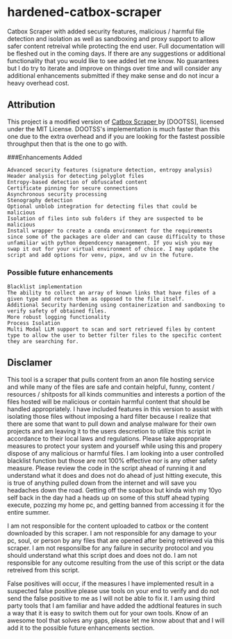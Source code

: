 # hardened-catbox-scraper

Catbox Scraper with added security features, malicious / harmful file detection and isolation as well as sandboxing and proxy support to allow safer content retreival while protecting the end user. Full documentation will be fleshed out in the coming days. If there are any suggestions or additional functionality that you would like to see added let me know. No guarantees but I do try to iterate and improve on things over time and will consider any additional enhancements submitted if they make sense and do not incur a heavy overhead cost.

## Attribution
This project is a modified version of [Catbox Scraper ](https://github.com/dootss/catbox-scraper/blob/main/LICENSE) by [DOOTSS], licensed under the MIT License. DOOTSS's implementation is much faster than this one due to the extra overhead and if you are looking for the fastest possible throughput then that is the one to go with.

###Enhancements Added

    Advanced security features (signature detection, entropy analysis)
    Header analysis for detecting polyglot files
    Entropy-based detection of obfuscated content
    Certificate pinning for secure connections
    Asynchronous security processing
    Stenography detection
    Optional unblob integration for detecting files that could be malicious
    Isolation of files into sub folders if they are suspected to be malicious
    Install wrapper to create a conda environment for the requirements since some of the packages are older and can cause difficulty to those unfamiliar with python dependcency management. If you wish you may swap it out for your virtual environment of choice. I may update the script and add options for venv, pipx, and uv in the future.

### Possible future enhancements

    Blacklist implementation
    The ability to collect an array of known links that have files of a given type and return them as opposed to the file itself.
    Additional Security hardening using containerization and sandboxing to verify safety of obtained files.
    More robust logging functionality
    Process Isolation
    Multi Modal LLM support to scan and sort retrieved files by content type to allow the user to better filter files to the specific content they are searching for.

## Disclamer

This tool is a scraper that pulls content from an anon file hosting service and while many of the files are safe and contain helpful, funny, content / resources / shitposts for all kinds communities and interests a portion of the files hosted will be malicious or contain harmful content that should be handled appropriately. I have included features in this version to assist with isolating those files without imposing a hard filter because I realize that there are some that want to pull down and analyse malware for their own projects and am leaving it to the users descretion to utilize this script in accordance to their local laws and regulations. Please take appropriate measures to protect your system and yourself while using this and propery dispose of any malicious or harmful files. I am looking into a user controlled blacklist function but those are not 100% effective nor is any other safety measure. Please review the code in the script ahead of running it and understand what it does and does not do ahead of just hitting execute, this is true of anything pulled down from the internet and will save you headaches down the road. Getting off the soapbox but kinda wish my 10yo self back in the day had a heads up on some of this stuff ahead typing execute, pozzing my home pc, and getting banned from accessing it for the entire summer.

I am not responsible for the content uploaded to catbox or the content downloaded by this scraper. I am not responsible for any damage to your pc, soul, or person by any files that are opened after being retrieved via this scraper. I am not responsilbe for any failure in security protocol and you should understand what this script does and does not do. I am not responsible for any outcome resulting from the use of this script or the data retreived from this script.

False positives will occur, if the measures I have implemented result in a suspected false positive please use tools on your end to verify and do not send the false positive to me as I will not be able to fix it. I am using third party tools that I am familiar and have added the addtional features in such a way that it is easy to switch them out for your own tools. Know of an awesome tool that solves any gaps, please let me know about that and I will add it to the possible future enhancements section.
